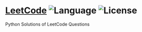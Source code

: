 # [LeetCode](https://leetcode.com/problemset/algorithms/) ![Language](https://img.shields.io/badge/language-Python-orange.svg) ![License](https://img.shields.io/badge/license-GPLv3-blue.svg)
Python Solutions of LeetCode Questions
